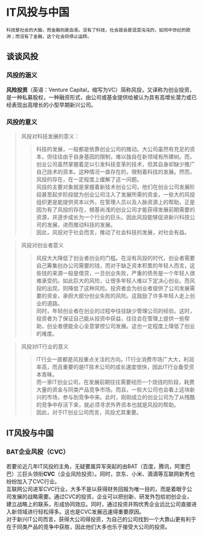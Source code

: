 # IT风投与中国
    科技是社会的大脑，而金融则是血液。没有了科技，社会就会是混混沌沌的，如同中世纪的欧洲；而没有了金融，这个社会将停止运转。
## 谈谈风投

### 风投的涵义
**风险投资**（英语：Venture Capital，缩写为VC）简称风投，又译称为创业投资，是一种私募股权，一种融资形式，由公司或基金提供给被认为具有高增长潜力或已经表现出高增长的小型早期新兴公司。

### 风投的意义
> 风投对科技发展的意义：
>> 科技的发展，一般都是依靠创业公司的推动。大公司虽然有充足的资本，但往往由于自身基因的限制，难以独自在新领域有所建树。而，创业公司虽然掌握着足以引发科技变革的技术，但其自身却缺少推广自己技术的资本。这种情况一直存在的，限制着科技的发展。然而，风投的存在，在一定程度上缓解了这一问题。  
风投的主要对象就是掌握着新技术创业公司，他们在创业公司发展阶段甚至起步阶段就为创业公司注入了发展所需的资金，一些大的风投组织更是能提供资本以外，在管理人员以及人脉资源上的帮助。正是因为有了风投的存在，根基尚浅的创业公司才能获得发展前期需要的资源，并逐步成长为一个行业的巨头。因此风投能够促进新兴科技公司的发展，进而推动科技的发展。  
因此，风投对于社会而言，推动了社会科技的发展，对社会有益。

> 风投对创业者意义
>>  风投大大降低了创业者创业的门槛。在没有风投的时代，创业者需要自己筹集创办公司需要的钱，而对于缺乏资本积累的年轻人而言，这些钱的来源一般是借贷，一旦创业失败，严重的债务是一个年轻人很难承受的。如此巨大的风险，让很多年轻人难以下定决心创业。而风投的出现，则降低了这种风险。投资者会为创业者提供了公司发展需要的资金，承担大部分创业失败的风险。这鼓励了许多年轻人走上创业的道路。  
同时，年轻创业者在创业的过程中往往缺少管理公司的经验。这时，投资者为了保证自己能从投资中获益，往往会在管理上提供一些帮助，创业者便能全心全意掌控公司发展。这也一定程度上降低了创业的难度。  

> 风投对IT行业的意义
>> IT行业一直都是风投重点关注的方向。IT行业消费市场广大大，利润率高，而且重要的是IT技术公司的成长速度很快，因此IT行业备受资本青睐。  
而一家IT创业公司，在发展前期往往需要经历一个烧钱的阶段，耗费大量的资金与同类产品竞争市场。而且，一些大公司也会看上这块新兴的市场，参与到竞争中来。此时，刚刚成立的创业公司为了从残酷的竞争中存活下来，就必须寻求外界资本也就是风投的帮助。  
因此，对于IT创业公司而言，风投尤其重要。

## IT风投与中国

### BAT企业风投（CVC）
若要论近几年IT风投的主角，无疑要属异军突起的由BAT（百度，腾讯，阿里巴巴）三巨头领衔**CVC**（企业风险投资）。同时，京东、小米、滴滴等互联网新秀也纷纷加入了CVC行业。  
互联网公司进军CVC行业，大多不是以获得财务回报为唯一目的，而是着眼于公司发展的战略需要。通过CVC的投资，企业可以把创新、研发外包给初创企业，建立战略上的联系，形成协同效应。同时，通过投资并购优秀企业远比公司直接进入新领域进行轻松得多。这也是CVC发展迅速得重要原因。  
对于新兴IT公司而言，获得大公司得投资，为自己的公司找到一个大靠山更有利于在于同类产品的竞争中获胜，因此他们大多也乐于接受大公司的投资。